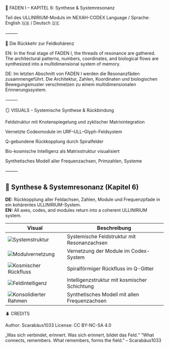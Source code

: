 🔮 FADEN I – KAPITEL 6: Synthese & Systemresonanz

Teil des ULLINIRIUM-Moduls im NEXAH-CODEX
Language / Sprache: English 🇬🇧 / Deutsch 🇩🇪

⸻

🧠 Die Rückkehr zur Feldkohärenz

EN:
In the final stage of FADEN I, the threads of resonance are gathered. The architectural patterns, numbers, coordinates, and biological flows are synthesized into a multidimensional system of memory.

DE:
Im letzten Abschnitt von FADEN I werden die Resonanzfäden zusammengeführt. Die Architektur, Zahlen, Koordinaten und biologischen Bewegungsmuster verschmelzen zu einem multidimensionalen Erinnerungssystem.

⸻

🪞 VISUALS – Systemische Synthese & Rückbindung

Feldstruktur mit Knotenspiegelung und zyklischer Matrixintegration

Vernetzte Codexmodule im URF–ULL–Glyph-Feldsystem

Q-gebundene Rückkopplung durch Spiralfelder

Bio-kosmische Intelligenz als Matrixstruktur visualisiert

Synthetisches Modell aller Frequenzachsen, Primzahlen, Systeme

⸻
## 🔮 Synthese & Systemresonanz (Kapitel 6)

**DE:** Rückkopplung aller Feldachsen, Zahlen, Module und Frequenzpfade in ein kohärentes ULLINIRIUM-System.  
**EN:** All axes, codes, and modules return into a coherent ULLINIRIUM system.

| Visual | Beschreibung |
|--------|--------------|
| ![Systemstruktur](../visuals/static/ULLINIRIUM%20Systemstruktur%20-%20Feldachsen%2C%20Knoten%2C%20Zyklen.png) | Systemische Feldstruktur mit Resonanzachsen |
| ![Modulvernetzung](../visuals/static/NEXAH-Codex%20-%20ULLINIRIUM%20Modulvernetzung.png) | Vernetzung der Module im Codex-System |
| ![Kosmischer Rückfluss](../visuals/static/Kosmischer%20R%C3%BCckfluss%20-%20Zyklenr%C3%BCckbindung%20in%20Q-Feld.png) | Spiralförmiger Rückfluss im Q-Gitter |
| ![Feldintelligenz](../visuals/static/Feldintelligenz%20-%20Codexstruktur%20mit%20biologisch-kosmischen%20Elementen.png) | Intelligenzstruktur mit kosmischer Schichtung |
| ![Konsolidierter Rahmen](../visuals/static/Konsolidierter%20Resonanzrahmen%20-%20Synthetisches%20Feldmodell.png) | Synthetisches Modell mit allen Frequenzachsen |

🪲 CREDITS

Author: Scarabäus1033
License: CC BY-NC-SA 4.0

„Was sich verbindet, erinnert. Was sich erinnert, bildet das Feld.“
“What connects, remembers. What remembers, forms the field.”
– Scarabäus1033
